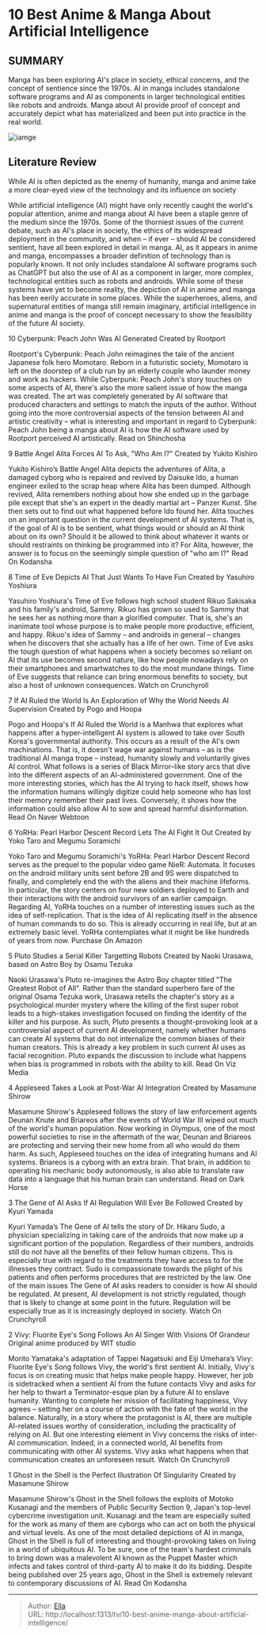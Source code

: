 # 10 Best Anime &amp; Manga About Artificial Intelligence


## SUMMARY 


 Manga has been exploring AI&#39;s place in society, ethical concerns, and the concept of sentience since the 1970s. 
 AI in manga includes standalone software programs and AI as components in larger technological entities like robots and androids. 
 Manga about AI provide proof of concept and accurately depict what has materialized and been put into practice in the real world. 

![iamge](https://static1.srcdn.com/wordpress/wp-content/uploads/2024/01/pluto-s-gesicht-and-battle-angel-alita.jpg)

## Literature Review
While AI is often depicted as the enemy of humanity, manga and anime take a more clear-eyed view of the technology and its influence on society




While artificial intelligence (AI) might have only recently caught the world&#39;s popular attention, anime and manga about AI have been a staple genre of the medium since the 1970s. Some of the thorniest issues of the current debate, such as AI&#39;s place in society, the ethics of its widespread deployment in the community, and when – if ever – should AI be considered sentient, have all been explored in detail in manga.
AI, as it appears in anime and manga, encompasses a broader definition of technology than is popularly known. It not only includes standalone AI software programs such as ChatGPT but also the use of AI as a component in larger, more complex, technological entities such as robots and androids. While some of these systems have yet to become reality, the depiction of AI in anime and manga has been eerily accurate in some places. While the superheroes, aliens, and supernatural entities of manga still remain imaginary, artificial intelligence in anime and manga is the proof of concept necessary to show the feasibility of the future AI society.









 








 10  Cyberpunk: Peach John Was AI Generated 
Created by Rootport
        

Rootport&#39;s Cyberpunk: Peach John reimagines the tale of the ancient Japanese folk hero Momotaro. Reborn in a futuristic society, Momotaro is left on the doorstep of a club run by an elderly couple who launder money and work as hackers. While Cyberpunk: Peach John&#39;s story touches on some aspects of AI, there&#39;s also the more salient issue of how the manga was created. The art was completely generated by AI software that produced characters and settings to match the inputs of the author. Without going into the more controversial aspects of the tension between AI and artistic creativity – what is interesting and important in regard to Cyberpunk: Peach John being a manga about AI is how the AI software used by Rootport perceived AI artistically.
Read on Shinchosha





 9  Battle Angel Alita Forces AI To Ask, &#34;Who Am I?&#34; 
Created by Yukito Kishiro


 







Yukito Kishiro’s Battle Angel Alita depicts the adventures of Alita, a damaged cyborg who is repaired and revived by Daisuke Ido, a human engineer exiled to the scrap heap where Alita has been dumped. Although revived, Alita remembers nothing about how she ended up in the garbage pile except that she&#39;s an expert in the deadly martial art – Panzer Kunst. She then sets out to find out what happened before Ido found her. Alita touches on an important question in the current development of AI systems. That is, if the goal of AI is to be sentient, what things would or should an AI think about on its own? Should it be allowed to think about whatever it wants or should restraints on thinking be programmed into it? For Alita, however, the answer is to focus on the seemingly simple question of &#34;who am I?&#34;
Read On Kodansha





 8  Time of Eve Depicts AI That Just Wants To Have Fun 
Created by Yasuhiro Yoshiura
        

Yasuhiro Yoshiura&#39;s Time of Eve follows high school student Rikuo Sakisaka and his family&#39;s android, Sammy. Rikuo has grown so used to Sammy that he sees her as nothing more than a glorified computer. That is, she&#39;s an inanimate tool whose purpose is to make people more productive, efficient, and happy. Rikuo&#39;s idea of Sammy – and androids in general – changes when he discovers that she actually has a life of her own. Time of Eve asks the tough question of what happens when a society becomes so reliant on AI that its use becomes second nature, like how people nowadays rely on their smartphones and smartwatches to do the most mundane things. Time of Eve suggests that reliance can bring enormous benefits to society, but also a host of unknown consequences.
Watch on Crunchyroll





 7  If AI Ruled the World Is An Exploration of Why the World Needs AI Supervision 
Created by Pogo and Hoopa
        

Pogo and Hoopa&#39;s If AI Ruled the World is a Manhwa that explores what happens after a hyper-intelligent AI system is allowed to take over South Korea&#39;s governmental authority. This occurs as a result of the AI&#39;s own machinations. That is, it doesn&#39;t wage war against humans – as is the traditional AI manga trope – instead, humanity slowly and voluntarily gives AI control. What follows is a series of Black Mirror–like story arcs that dive into the different aspects of an AI-administered government. One of the more interesting stories, which has the AI trying to hack itself, shows how the information humans willingly digitize could help someone who has lost their memory remember their past lives. Conversely, it shows how the information could also allow AI to sow and spread harmful disinformation.
Read On Naver Webtoon





 6  YoRHa: Pearl Harbor Descent Record Lets The AI Fight It Out 
Created by Yoko Taro and Megumu Soramichi
        

Yoko Taro and Megumu Soramichi&#39;s YoRHa: Pearl Harbor Descent Record serves as the prequel to the popular video game NieR: Automata. It focuses on the android military units sent before 2B and 9S were dispatched to finally, and completely end the with the aliens and their machine lifeforms. In particular, the story centers on four new soldiers deployed to Earth and their interactions with the android survivors of an earlier campaign. Regarding AI, YoRHa touches on a number of interesting issues such as the idea of self-replication. That is the idea of AI replicating itself in the absence of human commands to do so. This is already occurring in real life, but at an extremely basic level. YoRHa contemplates what it might be like hundreds of years from now.
Purchase On Amazon





 5  Pluto Studies a Serial Killer Targetting Robots 
Created by Naoki Urasawa, based on Astro Boy by Osamu Tezuka


 







Naoki Urasawa&#39;s Pluto re-imagines the Astro Boy chapter titled &#34;The Greatest Robot of All&#34;. Rather than the standard superhero fare of the original Osama Tezuka work, Urasawa retells the chapter&#39;s story as a psychological murder mystery where the killing of the first super robot leads to a high-stakes investigation focused on finding the identity of the killer and his purpose. As such, Pluto presents a thought-provoking look at a controversial aspect of current AI development, namely whether humans can create AI systems that do not internalize the common biases of their human creators. This is already a key problem in such current AI uses as facial recognition. Pluto expands the discussion to include what happens when bias is programmed in robots with the ability to kill.
Read On Viz Media





 4  Appleseed Takes a Look at Post-War AI Integration 
Created by Masamune Shirow
        

Masamune Shirow&#39;s Appleseed follows the story of law enforcement agents Deunan Knute and Briareos after the events of World War III wiped out much of the world&#39;s human population. Now working in Olympus, one of the most powerful societies to rise in the aftermath of the war, Deunan and Briareos are protecting and serving their new home from all who would do them harm. As such, Appleseed touches on the idea of integrating humans and AI systems. Briareos is a cyborg with an extra brain. That brain, in addition to operating his mechanic body autonomously, is also able to translate raw data into a language that his human brain can understand.
Read on Dark Horse





 3  The Gene of AI Asks If AI Regulation Will Ever Be Followed 
Created by Kyuri Yamada
        

Kyuri Yamada’s The Gene of AI tells the story of Dr. Hikaru Sudo, a physician specializing in taking care of the androids that now make up a significant portion of the population. Regardless of their numbers, androids still do not have all the benefits of their fellow human citizens. This is especially true with regard to the treatments they have access to for the illnesses they contract. Sudo is compassionate towards the plight of his patients and often performs procedures that are restricted by the law. One of the main issues The Gene of AI asks readers to consider is how AI should be regulated. At present, AI development is not strictly regulated, though that is likely to change at some point in the future. Regulation will be especially true as it is increasingly deployed in society.
Watch On Crunchyroll





 2  Vivy: Fluorite Eye&#39;s Song Follows An AI Singer With Visions Of Grandeur 
Original anime produced by WIT studio
        

Morito Yamataka&#39;s adaptation of Tappei Nagatsuki and Eiji Umehara’s Vivy: Fluorite Eye&#39;s Song follows Vivy, the world&#39;s first sentient AI. Initially, Vivy&#39;s focus is on creating music that helps make people happy. However, her job is sidetracked when a sentient AI from the future contacts Vivy and asks for her help to thwart a Terminator-esque plan by a future AI to enslave humanity. Wanting to complete her mission of facilitating happiness, Vivy agrees – setting her on a course of action with the fate of the world in the balance. Naturally, in a story where the protagonist is AI, there are multiple AI-related issues worthy of consideration, including the practicality of relying on AI. But one interesting element in Vivy concerns the risks of inter-AI communication. Indeed, in a connected world, AI benefits from communicating with other AI systems. Vivy asks what happens when that communication creates an unforeseen result.
Watch On Crunchyroll





 1  Ghost in the Shell is the Perfect Illustration Of Singularity 
Created by Masamune Shirow


 







Masamune Shirow&#39;s Ghost in the Shell follows the exploits of Motoko Kusanagi and the members of Public Security Section 9, Japan&#39;s top-level cybercrime investigation unit. Kusanagi and the team are especially suited for the work as many of them are cyborgs who can act on both the physical and virtual levels. As one of the most detailed depictions of AI in manga, Ghost in the Shell is full of interesting and thought-provoking takes on living in a world of ubiquitous AI. To be sure, one of the team&#39;s hardest criminals to bring down was a malevolent AI known as the Puppet Master which infects and takes control of third-party AI to make it do its bidding. Despite being published over 25 years ago, Ghost in the Shell is extremely relevant to contemporary discussions of AI.
Read On Kodansha

---

> Author: [Ella](https://instagram.hk.cn/)  
> URL: http://localhost:1313/tv/10-best-anime-manga-about-artificial-intelligence/  

